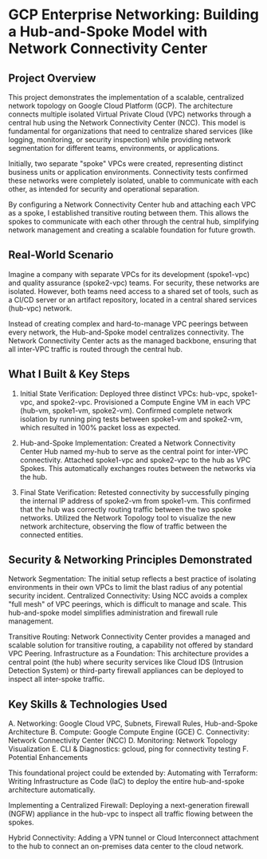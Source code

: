 # GCP Enterprise Networking: Building a Hub-and-Spoke Model with Network Connectivity Center

## Project Overview
This project demonstrates the implementation of a scalable, centralized network topology on Google Cloud Platform (GCP). The architecture connects multiple isolated Virtual Private Cloud (VPC) networks through a central hub using the Network Connectivity Center (NCC). This model is fundamental for organizations that need to centralize shared services (like logging, monitoring, or security inspection) while providing network segmentation for different teams, environments, or applications.

Initially, two separate "spoke" VPCs were created, representing distinct business units or application environments. Connectivity tests confirmed these networks were completely isolated, unable to communicate with each other, as intended for security and operational separation.

By configuring a Network Connectivity Center hub and attaching each VPC as a spoke, I established transitive routing between them. This allows the spokes to communicate with each other through the central hub, simplifying network management and creating a scalable foundation for future growth.

## Real-World Scenario
Imagine a company with separate VPCs for its development (spoke1-vpc) and quality assurance (spoke2-vpc) teams. 
For security, these networks are isolated. However, both teams need access to a shared set of tools, such as a CI/CD server or an artifact repository, located in a central shared services (hub-vpc) network.

Instead of creating complex and hard-to-manage VPC peerings between every network, the Hub-and-Spoke model centralizes connectivity. The Network Connectivity Center acts as the managed backbone, ensuring that all inter-VPC traffic is routed through the central hub.

## What I Built & Key Steps
1. Initial State Verification:
Deployed three distinct VPCs: hub-vpc, spoke1-vpc, and spoke2-vpc.
Provisioned a Compute Engine VM in each VPC (hub-vm, spoke1-vm, spoke2-vm).
Confirmed complete network isolation by running ping tests between spoke1-vm and spoke2-vm, which resulted in 100% packet loss as expected.

2. Hub-and-Spoke Implementation:
Created a Network Connectivity Center Hub named my-hub to serve as the central point for inter-VPC connectivity.
Attached spoke1-vpc and spoke2-vpc to the hub as VPC Spokes. This automatically exchanges routes between the networks via the hub.

3. Final State Verification:
Retested connectivity by successfully pinging the internal IP address of spoke2-vm from spoke1-vm. This confirmed that the hub was correctly routing traffic between the two spoke networks.
Utilized the Network Topology tool to visualize the new network architecture, observing the flow of traffic between the connected entities.

## Security & Networking Principles Demonstrated
Network Segmentation: The initial setup reflects a best practice of isolating environments in their own VPCs to limit the blast radius of any potential security incident.
Centralized Connectivity: Using NCC avoids a complex "full mesh" of VPC peerings, which is difficult to manage and scale. This hub-and-spoke model simplifies administration and firewall rule management.

Transitive Routing: Network Connectivity Center provides a managed and scalable solution for transitive routing, a capability not offered by standard VPC Peering.
Infrastructure as a Foundation: This architecture provides a central point (the hub) where security services like Cloud IDS (Intrusion Detection System) or third-party firewall appliances can be deployed to inspect all inter-spoke traffic.

## Key Skills & Technologies Used
A. Networking: Google Cloud VPC, Subnets, Firewall Rules, Hub-and-Spoke Architecture
B. Compute: Google Compute Engine (GCE)
C. Connectivity: Network Connectivity Center (NCC)
D. Monitoring: Network Topology Visualization
E. CLI & Diagnostics: gcloud, ping for connectivity testing
F. Potential Enhancements

This foundational project could be extended by:
Automating with Terraform: Writing Infrastructure as Code (IaC) to deploy the entire hub-and-spoke architecture automatically.

Implementing a Centralized Firewall: Deploying a next-generation firewall (NGFW) appliance in the hub-vpc to inspect all traffic flowing between the spokes.

Hybrid Connectivity: Adding a VPN tunnel or Cloud Interconnect attachment to the hub to connect an on-premises data center to the cloud network.
